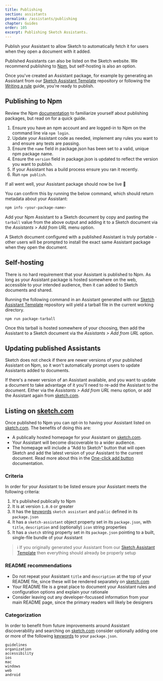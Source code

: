 ```yaml
---
title: Publishing
section: assistants
permalink: /assistants/publishing
chapter: Guides
order: 105
excerpt: Publishing Sketch Assistants.
---
```


Publish your Assistant to allow Sketch to automatically fetch it for users when they open a document with it added.

Published Assistants can also be listed on the Sketch website. We recommend publishing to [Npm](https://www.npmjs.com), but self-hosting is also an option.

Once you've created an Assistant package, for example by generating an Assistant from our [Sketch Assistant Template](https://github.com/sketch-hq/sketch-assistant-template) repository or following the [Writing a rule](/assistants/writing-a-rule) guide, you're ready to publish.

## Publishing to Npm

Review the Npm [documentation](https://docs.npmjs.com/packages-and-modules) to familiarize yourself about publishing packages, but read on for a quick guide.

1. Ensure you have an npm account and are logged-in to Npm on the command line via `npm login`.
1. Update your Assistant code as needed, implement any rules you want to and ensure any tests are passing.
1. Ensure the `name` field in package.json has been set to a valid, unique npm package name.
1. Ensure the `version` field in package.json is updated to reflect the version you want to publish.
1. If your Assistant has a build process ensure you ran it recently.
1. Run `npm publish`.

If all went well, your Assistant package should now be live 🎉

You can confirm this by running the below command, which should return metadata about your Assistant:

```sh
npm info <your-package-name>
```

Add your Npm Assistant to a Sketch document by copy and pasting the `tarball` value from the above output and adding it to a Sketch document via the _Assistants > Add from URL_ menu option.

A Sketch document configured with a published Assistant is truly portable - other users will be prompted to install the exact same Assistant package when they open the document.

## Self-hosting

There is no hard requirement that your Assistant is published to Npm. As long as your Assistant package is hosted somewhere on the web, accessible to your intended audience, then it can added to Sketch documents and shared.

Running the following command in an Assistant generated with our [Sketch Assistant Template](https://github.com/sketch-hq/sketch-assistant-template) repository will yield a tarball file in the current working directory.

```
npm run package-tarball
```

Once this tarball is hosted somewhere of your choosing, then add the Assistant to a Sketch document via the _Assistants > Add from URL_ option.

## Updating published Assistants

Sketch does not check if there are newer versions of your published Assistant on Npm, so it won't automatically prompt users to update Assistants added to documents.

If there's a newer version of an Assistant available, and you want to update a document to take advantage of it you'll need to re-add the Assistant to the document. Either via the _Assistants > Add from URL_ menu option, or add the Assistant again from [sketch.com](https://www.sketch.com).

## Listing on [sketch.com](https://www.sketch.com)

Once published to Npm you can opt-in to having your Assistant listed on [sketch.com](https://www.sketch.com). The benefits of doing this are:

- A publically hosted homepage for your Assistant on [sketch.com](https://www.sketch.com).
- Your Assistant will become discoverable to a wider audience.
- The homepage will include a "Add to Sketch" button that will open Sketch and add the latest version of your Assistant to the current document. Read more about this in the [One-click add button](/assistants/one-click-add) documentation.

### Criteria

In order for your Assistant to be listed ensure your Assistant meets the following criteria:

1. It's published publically to Npm
1. It is at version `1.0.0` or greater
1. It has the [keywords](https://docs.npmjs.com/files/package.json#keywords) `sketch assistant` and `public` defined in its `package.json`
1. It has a `sketch-assistant` object property set in its `package.json`, with `title`, `description` and (optionally) `icon` string properties
1. It has a `sketch` string property set in its `package.json` pointing to a built, single-file bundle of your Assistant

> ℹ️ If you originally generated your Assistant from our [Sketch Assistant Template](https://github.com/sketch-hq/sketch-assistant-template) then everything should already be properly setup

### README recommendations

- Do not repeat your Assistant `title` and `description` at the top of your README file, since these will be rendered separately on [sketch.com](https://www.sketch.com)
- Your README file is a great place to document your Assistant rules and configuration options and explain your rationale
- Consider leaving out any developer-focussed information from your main README page, since the primary readers will likely be designers

### Categorization

In order to benefit from future improvements around Assistant discoverability and searching on [sketch.com](https://www.sketch.com) consider optionally adding one or more of the following [keywords](https://docs.npmjs.com/files/package.json#keywords) to your `package.json`.

```
guidelines
organization
accessibility
ios
mac
windows
web
android
```

